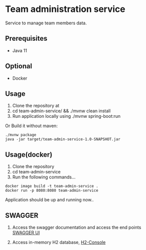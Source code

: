 # Team administration service

Service to manage team members data.

## Prerequisites

* Java 11

## Optional
* Docker

## Usage
1) Clone the repository at 
2) cd team-admin-service/ && ./mvnw clean install
3) Run application locally using ./mvnw spring-boot:run

Or Build it without maven: 
``` shell
./mvnw package
java -jar target/team-admin-service-1.0-SNAPSHOT.jar
```

## Usage(docker)
1) Clone the repository
2) cd team-admin-service
3) Run the following commands...
 ```
 docker image build -t team-admin-service .
 docker run -p 8080:8080 team-admin-service
 ```
 
 
 
Application should be up and running now.. 

## SWAGGER
1) Access the swagger documentation and access the end points [SWAGGER UI](http://localhost:8091/swagger-ui.html) 

2) Access in-memory H2 database, [H2-Console](http://localhost:8091/h2) 


